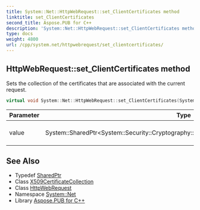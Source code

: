 ```yaml
---
title: System::Net::HttpWebRequest::set_ClientCertificates method
linktitle: set_ClientCertificates
second_title: Aspose.PUB for C++
description: 'System::Net::HttpWebRequest::set_ClientCertificates method. Sets the collection of the certificates that are associated with the current request in C++.'
type: docs
weight: 4800
url: /cpp/system.net/httpwebrequest/set_clientcertificates/
---
```

## HttpWebRequest::set_ClientCertificates method


Sets the collection of the certificates that are associated with the current request.

```cpp
virtual void System::Net::HttpWebRequest::set_ClientCertificates(System::SharedPtr<System::Security::Cryptography::X509Certificates::X509CertificateCollection> value)
```


| Parameter | Type | Description |
| --- | --- | --- |
| value | System::SharedPtr\<System::Security::Cryptography::X509Certificates::X509CertificateCollection\> | The value that must be set. |

## See Also

* Typedef [SharedPtr](../../../system/sharedptr/)
* Class [X509CertificateCollection](../../../system.security.cryptography.x509certificates/x509certificatecollection/)
* Class [HttpWebRequest](../)
* Namespace [System::Net](../../)
* Library [Aspose.PUB for C++](../../../)
